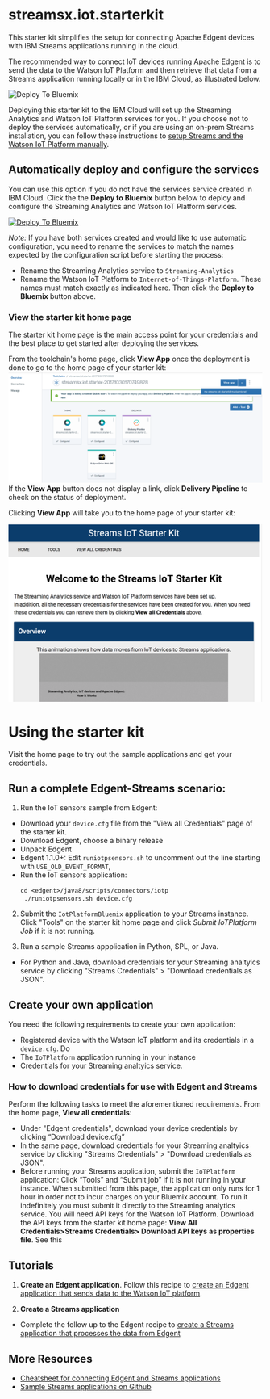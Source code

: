 # streamsx.iot.starterkit
This starter kit simplifies the setup for connecting Apache Edgent devices with IBM Streams applications running in the cloud.

The recommended way to connect IoT devices running Apache Edgent is to send the data to the Watson IoT Platform and then retrieve that data from a Streams application running locally or in the IBM Cloud, as illustrated below.

![Deploy To Bluemix](https://developer.ibm.com/streamsdev/wp-content/uploads/sites/15/2017/09/edgent-iot-streams.png)


Deploying this starter kit to the IBM Cloud will set up the Streaming Analytics and Watson IoT Platform services for you.  If you choose not to deploy the services automatically, or if you are using an on-prem Streams installation, you can follow these instructions to [setup Streams and the Watson IoT Platform manually](https://developer.ibm.com/streamsdev/docs/setup-instructions-connecting-edgent-streams-applications-watson-iot-platform).


## Automatically deploy and configure the services
You can use this option if you do not have the services service created in IBM Cloud.
Click the the **Deploy to Bluemix** button below to deploy and configure the Streaming Analytics and Watson IoT Platform services.

[![Deploy To Bluemix](https://bluemix.net/deploy/button.png)](https://bluemix.net/deploy?repository=https://github.com/natashadsilva/streamsx.iot.starter.git)

*Note:* If you have both services created and would like to use automatic configuration,  you need to rename the services to match the names expected by the configuration script before starting the process:
   - Rename the Streaming Analytics service to `Streaming-Analytics`
   - Rename the Watson IoT Platform to `Internet-of-Things-Platform`. These names must match exactly as indicated here.
   Then click the **Deploy to Bluemix** button above.


### View the starter kit home page

The starter kit home page is the main access point for your credentials and the best place to get started after deploying the services.


From the toolchain's home page, click **View App** once the deployment is done to go to the home page of your starter kit:
![View App](img/viewapp.png)
If the **View App** button does not display a link, click **Delivery Pipeline** to check on the status of deployment.

Clicking **View App** will take you to the home page of your starter kit:

![Sample home page](img/homepage.png)

# Using the starter kit

Visit the home page to try out the sample applications and get your credentials.


## Run a complete Edgent-Streams scenario:

1. Run the IoT sensors sample from Edgent:
  - Download your `device.cfg` file from the "View all Credentials" page of the starter kit.
  - Download Edgent, choose a binary release
  - Unpack Edgent
  - Edgent 1.1.0+: Edit `runiotpsensors.sh` to uncomment out the line starting with `USE_OLD_EVENT_FORMAT`, 
  - Run the IoT sensors application:
    ```
    cd <edgent>/java8/scripts/connectors/iotp
     ./runiotpsensors.sh device.cfg
     ```

2. Submit the `IotPlatformBluemix` application to your Streams instance. Click "Tools" on the starter kit home page and click *Submit IoTPlatform Job* if it is not running.

3. Run a sample Streams appplication in Python, SPL, or Java.
  - For Python and Java, download credentials for your Streaming analtyics service by clicking "Streams Credentials" > "Download credentials as JSON".



 
## Create your own application

You need the following requirements to create your own application:

- Registered device with the Watson IoT platform and its credentials in a `device.cfg`. Do
- The `IoTPlatform` application running in your instance
- Credentials for your Streaming analtyics service. 

### How to download credentials for use with Edgent and Streams
Perform the following tasks to meet the aforementioned requirements. From the home page, **View all credentials**:

- Under "Edgent credentials", download your device credentials by clicking “Download device.cfg”
- In the same page, download credentials for your Streaming analtyics service by clicking "Streams Credentials" > "Download credentials as JSON".
- Before running your Streams application, submit the `IoTPlatform` application: Click “Tools” and “Submit job” if it is not running in your instance. When submitted from this page, the application only runs for 1 hour in  order not to incur charges on your Bluemix account.  To run it indefinitely you must submit it directly to the Streaming analytics service. You will need API keys for the Watson IoT Platform. Download the API keys from the starter kit home page: **View All Credentials>Streams Credentials> Download API keys as properties file**.  See this  

## Tutorials
1. **Create an Edgent application**. Follow this recipe to [create an Edgent application that sends data to the Watson IoT platform](https://developer.ibm.com/recipes/tutorials/send-events-to-the-watson-iot-platform-from-a-raspberry-pi-running-apache-edgent/).

2. **Create a Streams application**
 - Complete the follow up to the Edgent recipe to [create a Streams application that processes the data from Edgent](https://developer.ibm.com/recipes/tutorials/connect-apache-edgent-to-the-streaming-analytics-service-using-the-watson-iot-platform/)



## More Resources

- [Cheatsheet for connecting Edgent and Streams applications](https://developer.ibm.com/streamsdev/docs/cheat-sheet-connecting-edgent-streams-applications/)
- [Sample Streams applications on Github](https://github.com/IBMStreams/samples/tree/master/IoT/ReadEdgentEvents)
